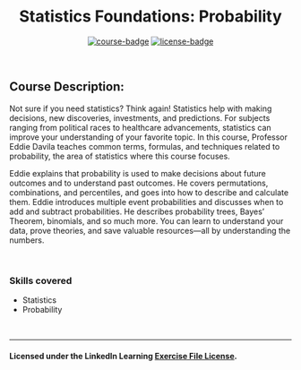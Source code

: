 <div align="center">

# Statistics Foundations: Probability

[![course-badge]][course-link]
[![license-badge]][LICENSE]

</div>

<!-- badge info -->
[course-badge]:https://img.shields.io/badge/learning-Statistics%20Foundations-white?logo=Linkedin&labelColor=blue&style=for-the-badge
[course-link]:https://www.linkedin.com/learning/statistics-foundations-probability "Statistics Foundations: Probability"
[license-badge]:https://img.shields.io/badge/learning-license-success?logo=Linkedin&labelColor=black&style=for-the-badge

<br>

## Course Description:
Not sure if you need statistics? Think again! Statistics help with making decisions, new discoveries, investments, and predictions. For subjects ranging from political races to healthcare advancements, statistics can improve your understanding of your favorite topic. In this course, Professor Eddie Davila teaches common terms, formulas, and techniques related to probability, the area of statistics where this course focuses.

Eddie explains that probability is used to make decisions about future outcomes and to understand past outcomes. He covers permutations, combinations, and percentiles, and goes into how to describe and calculate them. Eddie introduces multiple event probabilities and discusses when to add and subtract probabilities. He describes probability trees, Bayes’ Theorem, binomials, and so much more. You can learn to understand your data, prove theories, and save valuable resources—all by understanding the numbers.

<br>

### Skills covered
- Statistics
- Probability

<br>

---
#### Licensed under the LinkedIn Learning [Exercise File License][LICENSE].

[LICENSE]:../../LICENSE "LinkedIn Learning License"